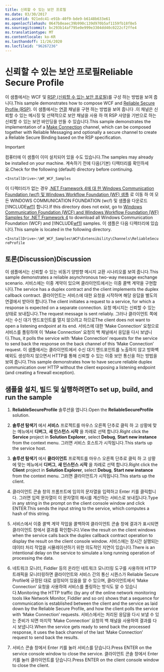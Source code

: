 ```yaml
---
title: 신뢰할 수 있는 보안 프로필
ms.date: 03/30/2017
ms.assetid: 921edc41-e91b-40f9-bde9-b6148b633e61
ms.openlocfilehash: 0647b8eaec39b990c139d970b5af1159fb18f8e5
ms.sourcegitcommit: bc293b14af795e0e999e3304dd40c0222cf2ffe4
ms.translationtype: MT
ms.contentlocale: ko-KR
ms.lasthandoff: 11/26/2020
ms.locfileid: "96267236"
---
```

# <a name="reliable-secure-profile"></a><span data-ttu-id="8d168-102">신뢰할 수 있는 보안 프로필</span><span class="sxs-lookup"><span data-stu-id="8d168-102">Reliable Secure Profile</span></span>

<span data-ttu-id="8d168-103">이 샘플에서는 WCF 및 [RSP (신뢰할 수 있는 보안 프로필)](http://www.ws-i.org/Profiles/ReliableSecureProfile-1.0.html)를 구성 하는 방법을 보여 줍니다.</span><span class="sxs-lookup"><span data-stu-id="8d168-103">This sample demonstrates how to compose WCF and [Reliable Secure Profile (RSP)](http://www.ws-i.org/Profiles/ReliableSecureProfile-1.0.html).</span></span> <span data-ttu-id="8d168-104">이 샘플에서는 [연결](http://docs.oasis-open.org/ws-rx/wsmc/200702/wsmc-1.0-spec-cs-01.pdf) 채널을 구현 하는 방법을 보여 줍니다 .이 채널은 신뢰할 수 있는 메시징 및 선택적으로 보안 채널을 사용 하 여 RSP 사양을 기반으로 하는 신뢰할 수 있는 보안 바인딩을 만들 수 있습니다.</span><span class="sxs-lookup"><span data-stu-id="8d168-104">This sample demonstrates the implementation of a [Make Connection](http://docs.oasis-open.org/ws-rx/wsmc/200702/wsmc-1.0-spec-cs-01.pdf) channel, which can be composed together with Reliable Messaging and optionally a secure channel to create a Reliable Secure Binding based on the RSP specification.</span></span>  
  
> [!IMPORTANT]
> <span data-ttu-id="8d168-105">컴퓨터에 이 샘플이 이미 설치되어 있을 수도 있습니다.</span><span class="sxs-lookup"><span data-stu-id="8d168-105">The samples may already be installed on your machine.</span></span> <span data-ttu-id="8d168-106">계속하기 전에 다음(기본) 디렉터리를 확인하세요.</span><span class="sxs-lookup"><span data-stu-id="8d168-106">Check for the following (default) directory before continuing.</span></span>  
>
> `<InstallDrive>:\WF_WCF_Samples`  
>
> <span data-ttu-id="8d168-107">이 디렉터리가 없는 경우 [.NET Framework 4에 대 한 Windows Communication Foundation (wcf) 및 Windows Workflow Foundation (WF) 샘플](https://www.microsoft.com/download/details.aspx?id=21459) 로 이동 하 여 모든 WINDOWS COMMUNICATION FOUNDATION (wcf) 및 샘플을 다운로드 [!INCLUDE[wf1](../../../../includes/wf1-md.md)] 합니다.</span><span class="sxs-lookup"><span data-stu-id="8d168-107">If this directory does not exist, go to [Windows Communication Foundation (WCF) and Windows Workflow Foundation (WF) Samples for .NET Framework 4](https://www.microsoft.com/download/details.aspx?id=21459) to download all Windows Communication Foundation (WCF) and [!INCLUDE[wf1](../../../../includes/wf1-md.md)] samples.</span></span> <span data-ttu-id="8d168-108">이 샘플은 다음 디렉터리에 있습니다.</span><span class="sxs-lookup"><span data-stu-id="8d168-108">This sample is located in the following directory.</span></span>  
>
> `<InstallDrive>:\WF_WCF_Samples\WCF\Extensibility\Channels\ReliableSecureProfile`  
  
## <a name="discussion"></a><span data-ttu-id="8d168-109">토론(Discussion)</span><span class="sxs-lookup"><span data-stu-id="8d168-109">Discussion</span></span>  

 <span data-ttu-id="8d168-110">이 샘플에서는 신뢰할 수 있는 비동기 양방향 메시지 교환 시나리오를 보여 줍니다.</span><span class="sxs-lookup"><span data-stu-id="8d168-110">This sample demonstrates a reliable asynchronous two-way message exchange scenario.</span></span> <span data-ttu-id="8d168-111">서비스에는 이중 계약이 있으며 클라이언트에서는 이중 콜백 계약을 구현합니다.</span><span class="sxs-lookup"><span data-stu-id="8d168-111">The service has a duplex contract and the client implements the duplex callback contract.</span></span> <span data-ttu-id="8d168-112">클라이언트는 서비스에 대한 요청을 시작하며 해당 응답을 별도의 연결에서 받아야 합니다.</span><span class="sxs-lookup"><span data-stu-id="8d168-112">The client initiates a request to a service, for which a response is expected on a separate connection.</span></span> <span data-ttu-id="8d168-113">요청 메시지는 신뢰할 수 있는 상태로 보내집니다.</span><span class="sxs-lookup"><span data-stu-id="8d168-113">The request message is sent reliably.</span></span> <span data-ttu-id="8d168-114">그러나 클라이언트 쪽에서는 수신 대기 엔드포인트를 열지 않으려고 하므로</span><span class="sxs-lookup"><span data-stu-id="8d168-114">The client does not want to open a listening endpoint at its end.</span></span> <span data-ttu-id="8d168-115">서비스에 대한 ‘Make Connection’ 요청으로 서비스를 폴링하여 이 ‘Make Connection’ 요청의 백 채널에서 응답을 다시 보냅니다.</span><span class="sxs-lookup"><span data-stu-id="8d168-115">Thus, it polls the service with ‘Make Connection’ requests for the service to send back the response on the back channel of this ‘Make Connection’ request.</span></span> <span data-ttu-id="8d168-116">이 샘플에서는 클라이언트에서 수신 대기 엔드포인트를 노출하지 않고 방화벽 예외도 생성하지 않으면서 HTTP를 통해 신뢰할 수 있는 이중 보안 통신을 하는 방법을 보여 줍니다.</span><span class="sxs-lookup"><span data-stu-id="8d168-116">This sample demonstrates how to have secure reliable duplex communication over HTTP without the client exposing a listening endpoint (and creating a firewall exception).</span></span>  
  
## <a name="to-set-up-build-and-run-the-sample"></a><span data-ttu-id="8d168-117">샘플을 설치, 빌드 및 실행하려면</span><span class="sxs-lookup"><span data-stu-id="8d168-117">To set up, build, and run the sample</span></span>  
  
1. <span data-ttu-id="8d168-118">**ReliableSecureProfile** 솔루션을 엽니다.</span><span class="sxs-lookup"><span data-stu-id="8d168-118">Open the **ReliableSecureProfile** solution.</span></span>  
  
2. <span data-ttu-id="8d168-119">**솔루션 탐색기** 에서 **서비스** 프로젝트를 마우스 오른쪽 단추로 클릭 하 고 상황에 맞는 메뉴에서 **디버그**, **새 인스턴스 시작** 을 차례로 선택 합니다.</span><span class="sxs-lookup"><span data-stu-id="8d168-119">Right click the **Service** project in **Solution Explorer**, select **Debug**, **Start new instance** from the context menu.</span></span> <span data-ttu-id="8d168-120">그러면 서비스 호스트가 시작됩니다.</span><span class="sxs-lookup"><span data-stu-id="8d168-120">This starts up the service host.</span></span>  
  
3. <span data-ttu-id="8d168-121">**솔루션 탐색기** 에서 **클라이언트** 프로젝트를 마우스 오른쪽 단추로 클릭 하 고 상황에 맞는 메뉴에서 **디버그**, **새 인스턴스 시작** 을 차례로 선택 합니다.</span><span class="sxs-lookup"><span data-stu-id="8d168-121">Right click the **Client** project in **Solution Explorer**, select **Debug**, **Start new instance** from the context menu.</span></span> <span data-ttu-id="8d168-122">그러면 클라이언트가 시작됩니다.</span><span class="sxs-lookup"><span data-stu-id="8d168-122">This starts up the client.</span></span>  
  
4. <span data-ttu-id="8d168-123">클라이언트 콘솔 창의 프롬프트에 임의의 문자열을 입력하고 Enter 키를 클릭합니다. 그러면 입력 문자열이 이 문자열의 해시를 계산하는 서비스로 보내집니다.</span><span class="sxs-lookup"><span data-stu-id="8d168-123">Type in any string in the prompt on the client console window and click ENTER.This sends the input string to the service, which computes a hash of this string.</span></span>  
  
5. <span data-ttu-id="8d168-124">서비스에서 이중 콜백 계약 작업을 콜백하여 클라이언트 콘솔 창에 결과가 표시되면 클라이언트 창에서 결과를 확인합니다.</span><span class="sxs-lookup"><span data-stu-id="8d168-124">View the result on the client windows when the service calls back the duplex callback contract operation to display the result on the client console window.</span></span> <span data-ttu-id="8d168-125">서비스에는 장시간 실행되는 데이터 처리 작업을 시뮬레이션하기 위한 의도적인 지연이 있습니다.</span><span class="sxs-lookup"><span data-stu-id="8d168-125">There is an intentional delay on the service to simulate a long running operation of processing the data.</span></span>  
  
6. <span data-ttu-id="8d168-126">네트워크 모니터, Fiddler 등의 온라인 네트워크 모니터링 도구를 사용하여 HTTP 트래픽을 모니터링하면 클라이언트와 서비스 간의 통신 시퀀스가 Reliable Secure Profile에 규정된 대로 설정되어 있음을 알 수 있으며, 클라이언트에서 ‘Make Connection’ 요청을 사용하여 서비스를 폴링하는 방식도 알 수 있습니다.</span><span class="sxs-lookup"><span data-stu-id="8d168-126">Monitoring the HTTP traffic (by any of the online network monitoring tools like Network Monitor, Fiddler and so on) shows that a sequence for communication is established between the client and the service as laid down by the Reliable Secure Profile, and how the client polls the service with ‘Make Connection’ requests.</span></span> <span data-ttu-id="8d168-127">서비스에서는 처리된 응답을 다시 보낼 수 있는 준비가 되면 마지막 ‘Make Connection’ 요청의 백 채널을 사용하여 결과를 다시 보냅니다.</span><span class="sxs-lookup"><span data-stu-id="8d168-127">When the service gets ready to send back the processed response, it uses the back channel of the last ‘Make Connection’ request to send back the results.</span></span>  
  
7. <span data-ttu-id="8d168-128">서비스 콘솔 창에서 Enter 키를 눌러 서비스를 닫습니다.</span><span class="sxs-lookup"><span data-stu-id="8d168-128">Press ENTER on the service console window to close the service.</span></span> <span data-ttu-id="8d168-129">클라이언트 콘솔 창에서 Enter 키를 눌러 클라이언트를 닫습니다.</span><span class="sxs-lookup"><span data-stu-id="8d168-129">Press ENTER on the client console window to close the client.</span></span>
